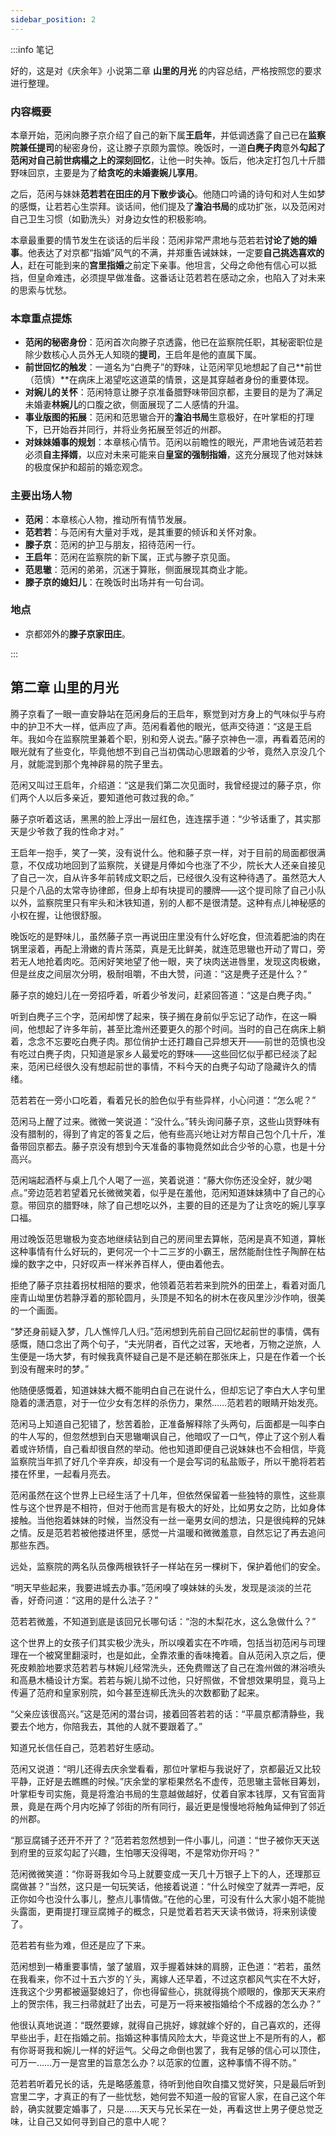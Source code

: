 ```yaml
---
sidebar_position: 2
---
```


:::info 笔记

好的，这是对《庆余年》小说第二章 **山里的月光** 的内容总结，严格按照您的要求进行整理。

### **内容概要**

本章开始，范闲向滕子京介绍了自己的新下属**王启年**，并低调透露了自己已在**监察院兼任提司**的秘密身份，这让滕子京颇为震惊。晚饭时，一道**白麂子肉**意外**勾起了范闲对自己前世病榻之上的深刻回忆**，让他一时失神。饭后，他决定打包几十斤腊野味回京，主要是为了**给贪吃的未婚妻婉儿享用**。

之后，范闲与妹妹**范若若在田庄的月下散步谈心**。他随口吟诵的诗句和对人生如梦的感慨，让若若心生崇拜。谈话间，他们提及了**澹泊书局**的成功扩张，以及范闲对自己卫生习惯（如勤洗头）对身边女性的积极影响。

本章最重要的情节发生在谈话的后半段：范闲非常严肃地与范若若**讨论了她的婚事**。他表达了对京都“指婚”风气的不满，并郑重告诫妹妹，一定要**自己挑选喜欢的人**，赶在可能到来的**宫里指婚**之前定下亲事。他坦言，父母之命他有信心可以抵挡，但皇命难违，必须提早做准备。这番话让范若若在感动之余，也陷入了对未来的思索与忧愁。

### **本章重点提炼**

*   **范闲的秘密身份**：范闲首次向滕子京透露，他已在监察院任职，其秘密职位是除少数核心人员外无人知晓的**提司**，王启年是他的直属下属。
*   **前世回忆的触发**：一道名为“白麂子”的野味，让范闲罕见地想起了自己**前世（范慎）**在病床上渴望吃这道菜的情景，这是其穿越者身份的重要体现。
*   **对婉儿的关怀**：范闲特意让滕子京准备腊野味带回京都，主要目的是为了满足未婚妻**林婉儿**的口腹之欲，侧面展现了二人感情的升温。
*   **事业版图的拓展**：范闲和范思辙合开的**澹泊书局**生意极好，在叶掌柜的打理下，已开始吞并同行，并将业务拓展至邻近的州郡。
*   **对妹妹婚事的规划**：本章核心情节。范闲以前瞻性的眼光，严肃地告诫范若若必须**自主择婿**，以应对未来可能来自**皇室的强制指婚**，这充分展现了他对妹妹的极度保护和超前的婚恋观念。

### **主要出场人物**

*   **范闲**：本章核心人物，推动所有情节发展。
*   **范若若**：与范闲有大量对手戏，是其重要的倾诉和关怀对象。
*   **滕子京**：范闲的护卫与朋友，招待范闲一行。
*   **王启年**：范闲在监察院的新下属，正式与滕子京见面。
*   **范思辙**：范闲的弟弟，沉迷于算账，侧面展现其商业才能。
*   **滕子京的媳妇儿**：在晚饭时出场并有一句台词。

### **地点**

*   京都郊外的**滕子京家田庄**。

:::

## 第二章 **山里的月光**

腾子京看了一眼一直安静站在范闲身后的王启年，察觉到对方身上的气味似乎与府中的护卫不大一样，低声应了声。范闲看着他的眼光，低声交待道：“这是王启年。我如今在监察院里兼着个职，别和旁人说去。”藤子京神色一凛，再看着范闲的眼光就有了些变化，毕竟他想不到自己当初偶动心思跟着的少爷，竟然入京没几个月，就能混到那个鬼神辟易的院子里去。

范闲又叫过王启年，介绍道：“这是我们第二次见面时，我曾经提过的藤子京，你们两个人以后多亲近，要知道他可救过我的命。”

藤子京听着这话，黑黑的脸上浮出一层红色，连连摆手道：“少爷话重了，其实那天是少爷救了我的性命才对。”

王启年一抱手，笑了一笑，没有说什么。他和藤子京一样，对于目前的局面都很满意，不仅成功地回到了监察院，关键是月俸如今也涨了不少，院长大人还亲自接见了自己一次，自从许多年前转成文职之后，已经很久没有这种待遇了。虽然范大人只是个八品的太常寺协律郎，但身上却有块提司的腰牌——这个提司除了自己小队以外，监察院里只有牢头和沐铁知道，别的人都不是很清楚。这种有点儿神秘感的小权在握，让他很舒服。

晚饭吃的是野味儿，虽然藤子京一再说田庄里没有什么好吃食，但流着肥油的肉在锅里滚着，再配上滑嫩的青片荡菜，真是无比鲜美，就连范思辙也开动了胃口，旁若无人地抢着肉吃。范闲好笑地望了他一眼，夹了块肉送进唇里，发现这肉极嫩，但是丝皮之间层次分明，极耐咀嚼，不由大赞，问道：“这是麂子还是什么？”

藤子京的媳妇儿在一旁招呼着，听着少爷发问，赶紧回答道：“这是白麂子肉。”

听到白麂子三个字，范闲却愣了起来，筷子搁在身前似乎忘记了动作，在这一瞬间，他想起了许多年前，甚至比澹州还要更久的那个时间。当时的自己在病床上躺着，念念不忘要吃白麂子肉。那位俏护士还打趣自己异想天开——前世的范慎也没有吃过白麂子肉，只知道是家乡人最爱吃的野味——这些回忆似乎都已经淡了起来，范闲已经很久没有想起前世的事情，不料今天的白麂子勾动了隐藏许久的情绪。

范若若在一旁小口吃着，看着兄长的脸色似乎有些异样，小心问道：“怎么呢？”

范闲马上醒了过来。微微一笑说道：“没什么。”转头询问藤子京，这些山货野味有没有腊制的，得到了肯定的答复之后，他有些高兴地让对方帮自己包个几十斤，准备带回京都去。藤子京没有想到今天准备的事物竟然如此合少爷的心意，也是十分高兴。

范闲端起酒杯与桌上几个人喝了一巡，笑着说道：“藤大你伤还没全好，就少喝点。”旁边范若若望着兄长微微笑着，似乎是在羞他，范闲知道妹妹猜中了自己的心意。带回京的腊野味，除了自己想吃以外，主要的目的还是为了让贪吃的婉儿享享口福。

用过晚饭范思辙极为变态地继续钻到自己的房间里去算帐，范闲是真不知道，算帐这种事情有什么好玩的，更何况一个十二三岁的小霸王，居然能耐住性子陶醉在枯燥的数字之中，只好叹声一样米养百样人，便由着他去。

拒绝了藤子京拄着拐杖相陪的要求，他领着范若若来到院外的田垄上，看着对面几座青山坳里仿若静浮着的那轮圆月，头顶是不知名的树木在夜风里沙沙作响，很美的一个画面。

“梦还身前疑入梦，几人憔悴几人归。”范闲想到先前自己回忆起前世的事情，偶有感慨，随口念出了两个句子，“夫光阴者，百代之过客，天地者，万物之逆旅，人生便是一场大梦，有时候我真怀疑自己是不是还躺在那张床上，只是在作着一个长到没有醒来时的梦。”

他随便感慨着，知道妹妹大概不能明白自己在说什么，但却忘记了李白大人字句里隐着的潇洒意，对于一位少女有怎样的杀伤力，果然……范若若的眼睛开始发亮。

范闲马上知道自己犯错了，愁苦着脸，正准备解释除了头两句，后面都是一叫李白的牛人写的，但忽然想到白天思辙嘲讽自己，他暗叹了一口气，停止了这个别人看着或许矫情，自己看却很自然的举动。他也知道即便自己说妹妹也不会相信，毕竟监察院当年抓了好几个辛弃疾，却没有一个是会写词的私盐贩子，所以干脆将若若搂在怀里，一起看月亮去。

范闲虽然在这个世界上已经生活了十几年，但依然保留着一些独特的禀性，这些禀性与这个世界是不相符，但对于他而言是有极大的好处，比如男女之防，比如身体接触。当他抱着妹妹的时候，当然没有一丝一毫男女间的想法，只是很纯粹的兄妹之情。反是范若若被他搂进怀里，感觉一片温暖和微微羞意，自然忘记了再去追问那些东西。

远处，监察院的两名队员像两根铁钎子一样站在另一棵树下，保护着他们的安全。

“明天早些起来，我要进城去办事。”范闲嗅了嗅妹妹的头发，发现是淡淡的兰花香，好奇问道：“这用的是什么法子？”

范若若微羞，不知道到底是该回兄长哪句话：“泡的木梨花水，这么急做什么？”

这个世界上的女孩子们其实极少洗头，所以嗅着实在不咋嘀，包括当初范闲与司理理在一个被窝里翻滚时，也是如此，全靠浓重的香味掩着。自从范闲入京之后，便死皮赖脸地要求范若若与林婉儿经常洗头，还免费赠送了自己在澹州做的淋浴喷头和高悬木桶设计方案。若若与婉儿拗不过他，只好照做，不曾想效果明显，竟马上传遍了范府和皇家别院，如今甚至连柳氏洗头的次数都勤了起来。

“父亲应该很高兴。”这是范闲的潜台词，接着回答若若的话：“平晨京都清静些，我要去个地方，你陪我去，其他的人就不要跟着了。”

知道兄长信任自己，范若若好生感动。

范闲又说道：“明儿还得去庆余堂看看，那位叶掌柜与我说好了，京都最近又比较平静，正好是去瞧瞧的时候。”庆余堂的掌柜果然名不虚传，范思辙主营帐目筹划，叶掌柜专司实施，竟是将澹泊书局的生意越做越好，仗着自家本钱厚，又有官面背景，竟是在两个月内吃掉了邻街的所有同行，最近更是慢慢地将触角延伸到了邻近的州郡。

“那豆腐铺子还开不开了？”范若若忽然想到一件小事儿，问道：“世子被你天天送到府里的豆浆勾起了兴趣，生怕哪天没得喝，不是常劝你开吗？”

范闲微微笑道：“你哥哥我如今马上就要变成一天几十万银子上下的人，还理那豆腐做甚？”当然，这只是一句玩笑话，他接着说道：“什么时候空了就弄一弄吧，反正你如今也没什么事儿，整点儿事情做。”在他的心里，可没有什么大家小姐不能抛头露面，更甭提打理豆腐摊子的概念，只是觉着若若天天读书做诗，将来别读傻了。

范若若有些为难，但还是应了下来。

范闲想到一樁重要事情，皱了皱眉，双手握着妹妹的肩膀，正色道：“若若，虽然在我看来，你不过十五六岁的丫头，离嫁人还早着，不过这京都风气实在不大好，连我这个少男都被逼娶媳妇了，你也得留些心，挑就得挑个顺眼的，像那天天来府上的贺宗伟，我三扫帚就赶了出去，可是万一将来被指婚给个不成器的怎么办？”

他很认真地说道：“既然要嫁，就得自己挑好，嫁就嫁个好的，自己喜欢的，还得早些出手，赶在指婚之前。指婚这种事情风险太大，毕竟这世上不是所有的人，都有你哥哥我和婉儿一样的好运气。父母之命倒也罢了，我有足够的信心可以顶住，可万一……万一是宫里的旨意怎么办？以范家的位置，这种事情不得不防。”

范若若听着兄长的话，先是略感羞意，待听到他自吹自擂又觉好笑，只是最后听到宫里二字，才真正的有了一些忧愁，她何尝不知道一般的官宦人家，在自己这个年龄，确实就要定婚事了，只是……天天与兄长呆在一处，再看这世上男子便总觉乏味，让自己又如何寻到自己的意中人呢？

